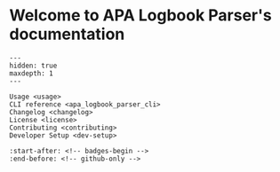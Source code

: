 # Welcome to APA Logbook Parser's documentation

```{toctree}
---
hidden: true
maxdepth: 1
---

Usage <usage>
CLI reference <apa_logbook_parser_cli>
Changelog <changelog>
License <license>
Contributing <contributing>
Developer Setup <dev-setup>
```

```{include} ../../README.md
:start-after: <!-- badges-begin -->
:end-before: <!-- github-only -->
```
